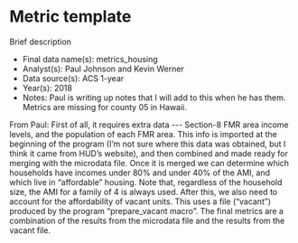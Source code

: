 # Metric template

Brief description

* Final data name(s): metrics_housing
* Analyst(s): Paul Johnson and Kevin Werner
* Data source(s): ACS 1-year
* Year(s): 2018
* Notes:
		Paul is writing up notes that I will add to this when he has them.
		Metrics are missing for county 05 in Hawaii.

From Paul:
First of all, it requires extra data --- Section-8 FMR area income levels, and the population 
of each FMR area.  This info is imported at the beginning of the program (I’m not sure where this 
data was obtained, but I think it came from HUD’s website), and then combined and made ready for 
merging with the microdata file.  Once it is merged we can determine which households have 
incomes under 80% and under 40% of the AMI, and which live in “affordable” housing.   Note that, 
regardless of the household size, the AMI for a family of 4 is always used. After this, we also
need to account for the affordability of vacant units.  This uses a file (“vacant”) produced by 
the program “prepare_vacant macro”.  The final metrics are a combination of the results from 
the microdata file and the results from the vacant file.   

<Repeat above information for additional metrics>

